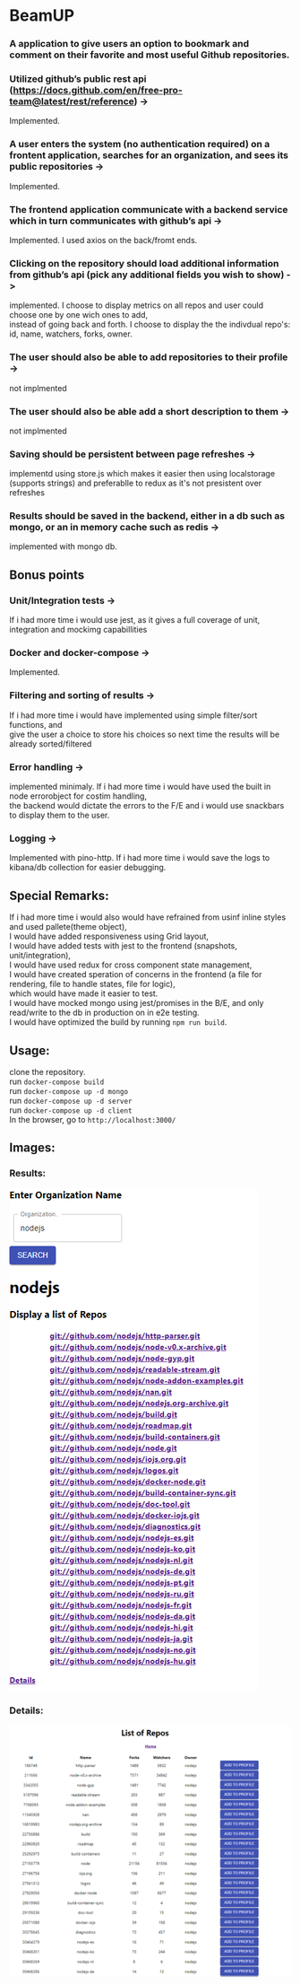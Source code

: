 # BeamUP  

### A application to give users an option to bookmark and comment on their favorite and most useful Github repositories.  

### Utilized github’s public rest api (https://docs.github.com/en/free-pro-team@latest/rest/reference) ->  
Implemented.  

### A user enters the system (no authentication required) on a frontent application, searches for an organization, and sees its public repositories ->  
Implemented.  
  
### The frontend application communicate with a backend service which in turn communicates with github’s api ->  
Implemented. I used axios on the back/fromt ends.  

### Clicking on the repository should load additional information from github’s api (pick any additional fields you wish to show) ->  
implemented. I choose to display metrics on all repos and user could choose one by one wich ones to add,  
instead of going back and forth. I choose to display the the indivdual repo's: id, name, watchers, forks, owner.  
   
### The user should also be able to add repositories to their profile  ->  
not implmented  

### The user should also be able add a short description to them   ->  
not implmented  
  
### Saving should be persistent between page refreshes ->  
implementd using store.js which makes it easier then using localstorage (supports strings) and preferablle to redux as it's 
not presistent over refreshes  
  
### Results should be saved in the backend, either in a db such as mongo, or an in memory cache such as redis ->  
implemented with mongo db.  

## Bonus points  

### Unit/Integration tests ->  
If i had more time i would use jest, as it gives a full coverage of unit, integration and mockimg capabillities  
  
### Docker and docker-compose ->  
Implemented.  
  
### Filtering and sorting of results ->  
If i had more time i would have implemented using simple filter/sort functions, and  
give the user a choice to store his choices so next time the results will be already sorted/filtered
  
### Error handling ->  
implemented minimaly. If i had more time i would have used the built in node errorobject for costim handling,  
the backend would dictate the errors to the F/E and i would use snackbars to display them to the user.  
  
### Logging ->  
Implemented with pino-http. If i had more time i would save the logs to kibana/db collection for easier debugging.

## Special Remarks:  
If i had more time i would also would have refrained from usinf inline styles and used pallete(theme object),  
I would have added responsiveness using Grid layout,  
I would have added tests with jest to the frontend (snapshots, unit/integration),  
I would have used redux for cross component state management,  
I would have created speration of concerns in the frontend (a file for rendering, file to handle states, file for logic),  
which would have made it easier to test.  
I would have mocked mongo using jest/promises in the B/E, and only read/write to the db in production on in e2e testing.  
I would have optimized the build by running `npm run build`.     

## Usage:  
clone the repository.  
run `docker-compose build`  
run `docker-compose up -d mongo`  
run `docker-compose up -d server`  
run `docker-compose up -d client`  
In the browser, go to `http://localhost:3000/`

## Images:  
### Results:  
![Results](/results.PNG)  
  
###  Details:  
![GitHub Logo](/details.PNG)